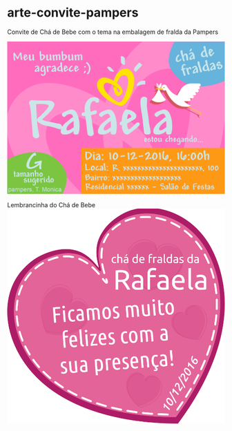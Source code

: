 # arte-convite-pampers
Convite de Chá de Bebe com o tema na embalagem de fralda da Pampers

![convite-pampers.png](https://github.com/cotelha/arte-convite-pampers/blob/master/convite-pampers.png)


Lembrancinha do Chá de Bebe 
![imagem-lembrancinha.png](https://github.com/cotelha/arte-convite-pampers/blob/master/imagem-lembrancinha.png) 
